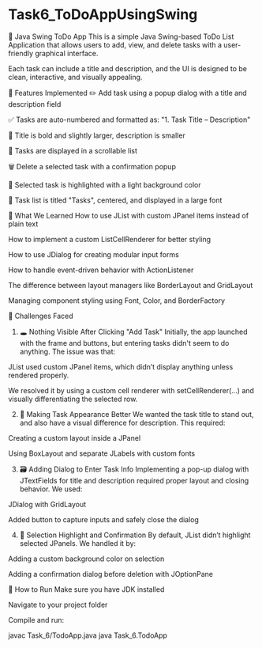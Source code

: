 # Task6_ToDoAppUsingSwing

📝 Java Swing ToDo App
This is a simple Java Swing-based ToDo List Application that allows users to add, view, and delete tasks with a user-friendly graphical interface.

Each task can include a title and description, and the UI is designed to be clean, interactive, and visually appealing.

🔧 Features Implemented
✏️ Add task using a popup dialog with a title and description field

✅ Tasks are auto-numbered and formatted as:
"1. Task Title – Description"

🎯 Title is bold and slightly larger, description is smaller

🧾 Tasks are displayed in a scrollable list

🗑️ Delete a selected task with a confirmation popup

🎨 Selected task is highlighted with a light background color

🧭 Task list is titled "Tasks", centered, and displayed in a large font

🧠 What We Learned
How to use JList with custom JPanel items instead of plain text

How to implement a custom ListCellRenderer for better styling

How to use JDialog for creating modular input forms

How to handle event-driven behavior with ActionListener

The difference between layout managers like BorderLayout and GridLayout

Managing component styling using Font, Color, and BorderFactory

🚧 Challenges Faced
1. 🕳️ Nothing Visible After Clicking "Add Task"
Initially, the app launched with the frame and buttons, but entering tasks didn't seem to do anything. The issue was that:

JList used custom JPanel items, which didn’t display anything unless rendered properly.

We resolved it by using a custom cell renderer with setCellRenderer(...) and visually differentiating the selected row.

2. 🎨 Making Task Appearance Better
We wanted the task title to stand out, and also have a visual difference for description. This required:

Creating a custom layout inside a JPanel

Using BoxLayout and separate JLabels with custom fonts

3. 🗃️ Adding Dialog to Enter Task Info
Implementing a pop-up dialog with JTextFields for title and description required proper layout and closing behavior. We used:

JDialog with GridLayout

Added button to capture inputs and safely close the dialog

4. 🚦 Selection Highlight and Confirmation
By default, JList didn’t highlight selected JPanels. We handled it by:

Adding a custom background color on selection

Adding a confirmation dialog before deletion with JOptionPane

🚀 How to Run
Make sure you have JDK installed

Navigate to your project folder

Compile and run:

javac Task_6/TodoApp.java
java Task_6.TodoApp

